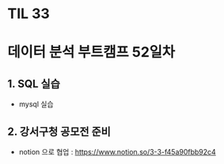# TIL 33

# 데이터 분석 부트캠프 52일차

## 1. SQL 실습

- mysql 실습



## 2. 강서구청 공모전 준비

- notion 으로 협업 : https://www.notion.so/3-3-f45a90fbb92c4

  


